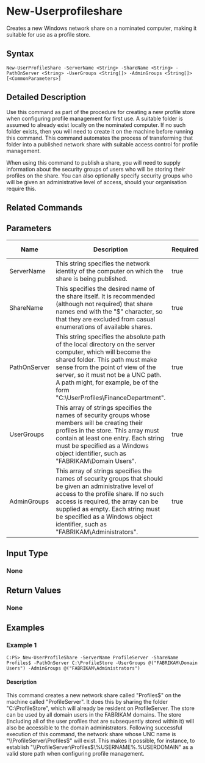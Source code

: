 ﻿
# New-Userprofileshare
Creates a new Windows network share on a nominated computer, making it suitable for use as a profile store.
## Syntax
```
New-UserProfileShare -ServerName <String> -ShareName <String> -PathOnServer <String> -UserGroups <String[]> -AdminGroups <String[]> [<CommonParameters>]
```
## Detailed Description
Use this command as part of the procedure for creating a new profile store when configuring profile management for first use. A suitable folder is assumed to already exist locally on the nominated computer. If no such folder exists, then you will need to create it on the machine before running this command. This command automates the process of transforming that folder into a published network share with suitable access control for profile management.

When using this command to publish a share, you will need to supply information about the security groups of users who will be storing their profiles on the share. You can also optionally specify security groups who will be given an administrative level of access, should your organisation require this.


## Related Commands

## Parameters
| Name   | Description | Required? | Pipeline Input | Default Value |
| --- | --- | --- | --- | --- |
| ServerName | This string specifies the network identity of the computer on which the share is being published. | true | false |  |
| ShareName | This specifies the desired name of the share itself. It is recommended (although not required) that share names end with the "\$" character, so that they are excluded from casual enumerations of available shares. | true | false |  |
| PathOnServer | This string specifies the absolute path of the local directory on the server computer, which will become the shared folder. This path must make sense from the point of view of the server, so it must not be a UNC path. A path might, for example, be of the form "C:\\UserProfiles\\FinanceDepartment". | true | false |  |
| UserGroups | This array of strings specifies the names of security groups whose members will be creating their profiles in the store. This array must contain at least one entry. Each string must be specified as a Windows object identifier, such as "FABRIKAM\\Domain Users". | true | false |  |
| AdminGroups | This array of strings specifies the names of security groups that should be given an administrative level of access to the profile share. If no such access is required, the array can be supplied as empty. Each string must be specified as a Windows object identifier, such as "FABRIKAM\\Administrators". | true | false |  |

## Input Type

### None

## Return Values

### None

## Examples

### Example 1
```
C:PS> New-UserProfileShare -ServerName ProfileServer -ShareName Profiles$ -PathOnServer C:\ProfileStore -UserGroups @("FABRIKAM\Domain Users") -AdminGroups @("FABRIKAM\Administrators")
```
#### Description
This command creates a new network share called "Profiles\$" on the machine called "ProfileServer". It does this by sharing the folder "C:\\ProfileStore", which will already be resident on ProfileServer. The store can be used by all domain users in the FABRIKAM domains. The store (including all of the user profiles that are subsequently stored within it) will also be accessible to the domain administrators. Following successful execution of this command, the network share whose UNC name is "\\\\ProfileServer\\Profiles\$" will exist. This makes it possible, for instance, to establish "\\\\ProfileServer\\Profiles\$\\%USERNAME%.%USERDOMAIN" as a valid store path when configuring profile management.

